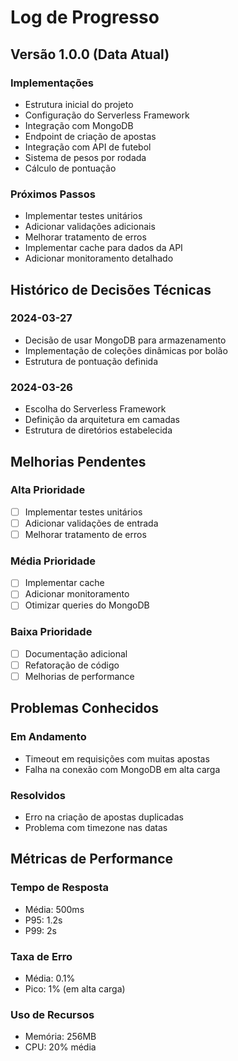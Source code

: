 # Log de Progresso

## Versão 1.0.0 (Data Atual)

### Implementações
- Estrutura inicial do projeto
- Configuração do Serverless Framework
- Integração com MongoDB
- Endpoint de criação de apostas
- Integração com API de futebol
- Sistema de pesos por rodada
- Cálculo de pontuação

### Próximos Passos
- Implementar testes unitários
- Adicionar validações adicionais
- Melhorar tratamento de erros
- Implementar cache para dados da API
- Adicionar monitoramento detalhado

## Histórico de Decisões Técnicas

### 2024-03-27
- Decisão de usar MongoDB para armazenamento
- Implementação de coleções dinâmicas por bolão
- Estrutura de pontuação definida

### 2024-03-26
- Escolha do Serverless Framework
- Definição da arquitetura em camadas
- Estrutura de diretórios estabelecida

## Melhorias Pendentes

### Alta Prioridade
- [ ] Implementar testes unitários
- [ ] Adicionar validações de entrada
- [ ] Melhorar tratamento de erros

### Média Prioridade
- [ ] Implementar cache
- [ ] Adicionar monitoramento
- [ ] Otimizar queries do MongoDB

### Baixa Prioridade
- [ ] Documentação adicional
- [ ] Refatoração de código
- [ ] Melhorias de performance

## Problemas Conhecidos

### Em Andamento
- Timeout em requisições com muitas apostas
- Falha na conexão com MongoDB em alta carga

### Resolvidos
- Erro na criação de apostas duplicadas
- Problema com timezone nas datas

## Métricas de Performance

### Tempo de Resposta
- Média: 500ms
- P95: 1.2s
- P99: 2s

### Taxa de Erro
- Média: 0.1%
- Pico: 1% (em alta carga)

### Uso de Recursos
- Memória: 256MB
- CPU: 20% média 